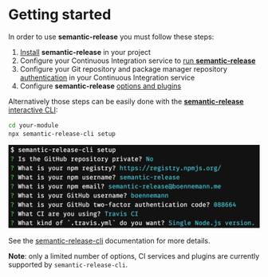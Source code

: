 # Getting started

In order to use **semantic-release** you must follow these steps:

1. [Install](./installation.md#installation) **semantic-release** in your project
2. Configure your Continuous Integration service to [run **semantic-release**](./ci-configuration.md#run-semantic-release-only-after-all-tests-succeeded)
3. Configure your Git repository and package manager repository [authentication](ci-configuration.md#authentication) in your Continuous Integration service
4. Configure **semantic-release** [options and plugins](./configuration.md#configuration)

Alternatively those steps can be easily done with the [**semantic-release** interactive CLI](https://github.com/semantic-release/cli):

```bash
cd your-module
npx semantic-release-cli setup
```

![dialogue](../../media/semantic-release-cli.png)

See the [semantic-release-cli](https://github.com/semantic-release/cli#what-it-does) documentation for more details.

**Note**: only a limited number of options, CI services and plugins are currently supported by `semantic-release-cli`.
